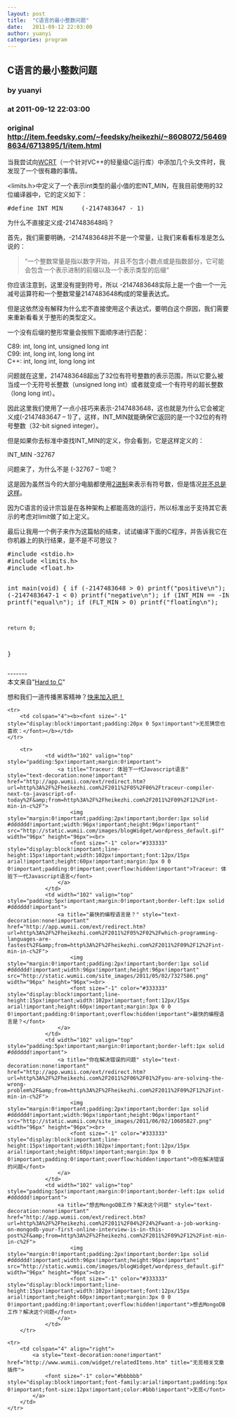 ```yaml
---
layout: post
title:  "C语言的最小整数问题"
date:   2011-09-12 22:03:00
author: yuanyi
categories: program
---
```


## C语言的最小整数问题
### by yuanyi
### at 2011-09-12 22:03:00
### original <http://item.feedsky.com/~feedsky/heikezhi/~8608072/564698634/6713895/1/item.html>

<p>当我尝试向<a href="http://wcrt.sf.net/">WCRT</a>（一个针对VC++的轻量级C运行库）中添加几个头文件时，我发现了一个很有趣的事情。</p>
<p>&lt;limits.h&gt;中定义了一个表示int类型的最小值的宏INT_MIN，在我目前使用的32位编译器中，它的定义如下：</p>
<pre name="code">
#define INT_MIN     (-2147483647 - 1)
</pre>
<p>为什么不直接定义成-2147483648吗？</p>
<p>首先，我们需要明确，-2147483648并不是一个常量，让我们来看看标准是怎么说的：</p>
<blockquote><p>“一个整数常量是指以数字开始，并且不包含小数点或是指数部分，它可能会包含一个表示进制的前缀以及一个表示类型的后缀“</p></blockquote>
<p>你应该注意到，这里没有提到符号，所以 -2147483648实际上是一个由一个一元减号运算符和一个整数常量2147483648构成的常量表达式。</p>
<p>但是这依然没有解释为什么宏不直接使用这个表达式，要明白这个原因，我们需要来重新看看关于整形的类型定义。</p>
<p>一个没有后缀的整形常量会按照下面顺序进行匹配：</p>
<p>C89: int, long int, unsigned long int<br>
C99: int, long int, long long int<br>
C++: int, long int, long long int</p>
<p>问题就在这里，2147483648超出了32位有符号整数的表示范围，所以它要么被当成一个无符号长整数（unsigned long int）或者就变成一个有符号的超长整数（long long int）。</p>
<p>因此这里我们使用了一点小技巧来表示-2147483648，这也就是为什么它会被定义成(-2147483647 – 1)了，这样，INT_MIN就能确保它返回的是一个32位的有符号整数（32-bit signed integer）。</p>
<p>但是如果你去标准中查找INT_MIN的定义，你会看到，它是这样定义的：</p>
<p>INT_MIN                 -32767</p>
<p>问题来了，为什么不是 (-32767 – 1)呢？</p>
<p>这是因为虽然当今的大部分电脑都使用<a href="http://en.wikipedia.org/wiki/Two%27s_complement">2进制</a>来表示有符号数，但是情况<a href="http://en.wikipedia.org/wiki/Signed_number_representations">并不总是这样</a>。</p>
<p>因为C语言的设计宗旨是在各种架构上都能高效的运行，所以标准出于支持其它表示的考虑对limit做了如上定义。</p>
<p>最后让我用一个例子来作为这篇帖的结束，试试编译下面的C程序，并告诉我它在你机器上的执行结果，是不是不可思议？</p>
<pre name="code">
#include &lt;stdio.h&gt;
#include &lt;limits.h&gt;
#include &lt;float.h&gt;

int main(void)
{
    if (-2147483648 &gt; 0)     printf(&quot;positive\n&quot;);
    if (-2147483647-1 &lt; 0)   printf(&quot;negative\n&quot;);
    if (INT_MIN == -INT_MIN) printf(&quot;equal\n&quot;);
    if (FLT_MIN &gt; 0)         printf(&quot;floating\n&quot;);

    return 0;
}
</pre>
<p>-------<br>
本文来自"<a href="http://www.hardtoc.com/archives/119">Hard to C</a>"</p>
<p>想和我们一道传播黑客精神？<a href="http://heikezhi.com/join">快来加入吧！</a></p>
<table cellspacing="0" cellpadding="3" border="0" style="clear:both">
    
    <tr>
        <td colspan="4"><b><font size="-1" style="display:block!important;padding:20px 0 5px!important">无觅猜您也喜欢：</font></b></td>
    </tr>
    
        <tr>
                <td width="102" valign="top" style="padding:5px!important;margin:0!important">
                    <a title="Traceur: 体验下一代Javascript语言" style="text-decoration:none!important" href="http://app.wumii.com/ext/redirect.htm?url=http%3A%2F%2Fheikezhi.com%2F2011%2F05%2F06%2Ftraceur-compiler-next-to-javascript-of-today%2F&amp;from=http%3A%2F%2Fheikezhi.com%2F2011%2F09%2F12%2Fint-min-in-c%2F">
                        <img style="margin:0!important;padding:2px!important;border:1px solid #dddddd!important;width:96px!important;height:96px!important" src="http://static.wumii.com/images/blogWidget/wordpress_default.gif" width="96px" height="96px"><br>
                        <font size="-1" color="#333333" style="display:block!important;line-height:15px!important;width:102px!important;font:12px/15px arial!important;height:60px!important;margin:3px 0 0 0!important;padding:0!important;overflow:hidden!important">Traceur: 体验下一代Javascript语言</font>
                    </a>
                </td>
                <td width="102" valign="top" style="padding:5px!important;margin:0!important;border-left:1px solid #dddddd!important">
                    <a title="最快的编程语言是？" style="text-decoration:none!important" href="http://app.wumii.com/ext/redirect.htm?url=http%3A%2F%2Fheikezhi.com%2F2011%2F05%2F02%2Fwhich-programming-languages-are-fastest%2F&amp;from=http%3A%2F%2Fheikezhi.com%2F2011%2F09%2F12%2Fint-min-in-c%2F">
                        <img style="margin:0!important;padding:2px!important;border:1px solid #dddddd!important;width:96px!important;height:96px!important" src="http://static.wumii.com/site_images/2011/05/02/7327586.png" width="96px" height="96px"><br>
                        <font size="-1" color="#333333" style="display:block!important;line-height:15px!important;width:102px!important;font:12px/15px arial!important;height:60px!important;margin:3px 0 0 0!important;padding:0!important;overflow:hidden!important">最快的编程语言是？</font>
                    </a>
                </td>
                <td width="102" valign="top" style="padding:5px!important;margin:0!important;border-left:1px solid #dddddd!important">
                    <a title="你在解决错误的问题" style="text-decoration:none!important" href="http://app.wumii.com/ext/redirect.htm?url=http%3A%2F%2Fheikezhi.com%2F2011%2F06%2F01%2Fyou-are-solving-the-wrong-problem%2F&amp;from=http%3A%2F%2Fheikezhi.com%2F2011%2F09%2F12%2Fint-min-in-c%2F">
                        <img style="margin:0!important;padding:2px!important;border:1px solid #dddddd!important;width:96px!important;height:96px!important" src="http://static.wumii.com/site_images/2011/06/02/10605827.png" width="96px" height="96px"><br>
                        <font size="-1" color="#333333" style="display:block!important;line-height:15px!important;width:102px!important;font:12px/15px arial!important;height:60px!important;margin:3px 0 0 0!important;padding:0!important;overflow:hidden!important">你在解决错误的问题</font>
                    </a>
                </td>
                <td width="102" valign="top" style="padding:5px!important;margin:0!important;border-left:1px solid #dddddd!important">
                    <a title="想去MongoDB工作？解决这个问题" style="text-decoration:none!important" href="http://app.wumii.com/ext/redirect.htm?url=http%3A%2F%2Fheikezhi.com%2F2011%2F04%2F24%2Fwant-a-job-working-on-mongodb-your-first-online-interview-is-in-this-post%2F&amp;from=http%3A%2F%2Fheikezhi.com%2F2011%2F09%2F12%2Fint-min-in-c%2F">
                        <img style="margin:0!important;padding:2px!important;border:1px solid #dddddd!important;width:96px!important;height:96px!important" src="http://static.wumii.com/images/blogWidget/wordpress_default.gif" width="96px" height="96px"><br>
                        <font size="-1" color="#333333" style="display:block!important;line-height:15px!important;width:102px!important;font:12px/15px arial!important;height:60px!important;margin:3px 0 0 0!important;padding:0!important;overflow:hidden!important">想去MongoDB工作？解决这个问题</font>
                    </a>
                </td>
        </tr>
    
    <tr>
        <td colspan="4" align="right">
            <a style="text-decoration:none!important" href="http://www.wumii.com/widget/relatedItems.htm" title="无觅相关文章插件">
                <font size="-1" color="#bbbbbb" style="display:block!important;font-family:arial!important;padding:5px 0!important;font-size:12px!important;color:#bbb!important">无觅</font>
            </a>
        </td>
    </tr>
</table><img src="http://www1.feedsky.com/t1/564698634/heikezhi/feedsky/s.gif?r=http://item.feedsky.com/~feedsky/heikezhi/~8608072/564698634/6713895/1/item.html" border="0" height="0" width="0">